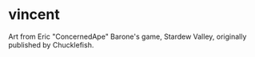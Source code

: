 # vincent
Art from Eric "ConcernedApe" Barone's game, Stardew Valley, originally published by Chucklefish.
